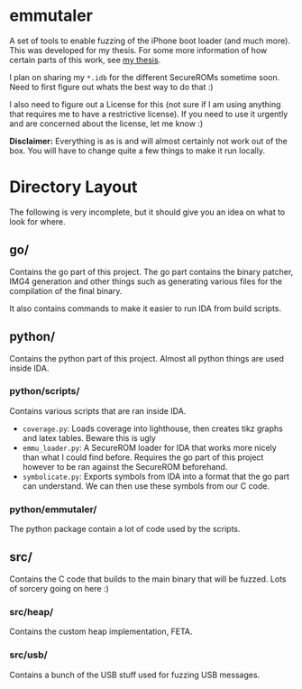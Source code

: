 # emmutaler

A set of tools to enable fuzzing of the iPhone boot loader (and much more).
This was developed for my thesis.
For some more information of how certain parts of this work, see [my thesis](docs/thesis.pdf).

I plan on sharing my `*.idb` for the different SecureROMs sometime soon.
Need to first figure out whats the best way to do that :)

I also need to figure out a License for this (not sure if I am using anything that requires me to have a restrictive license).
If you need to use it urgently and are concerned about the license, let me know :)

**Disclaimer:** Everything is as is and will almost certainly not work out of the box.
You will have to change quite a few things to make it run locally.

# Directory Layout

The following is very incomplete, but it should give you an idea on what to look for where.

## go/

Contains the go part of this project.
The go part contains the binary patcher, IMG4 generation and other things such as generating various files for the compilation of the final binary.

It also contains commands to make it easier to run IDA from build scripts.

## python/

Contains the python part of this project.
Almost all python things are used inside IDA.

### python/scripts/

Contains various scripts that are ran inside IDA.

- `coverage.py`: Loads coverage into lighthouse, then creates tikz graphs and latex tables. Beware this is ugly
- `emmu_loader.py`: A SecureROM loader for IDA that works more nicely than what I could find before. Requires the go part of this project however to be ran against the SecureROM beforehand.
- `symbolicate.py`: Exports symbols from IDA into a format that the go part can understand. We can then use these symbols from our C code.

### python/emmutaler/

The python package contain a lot of code used by the scripts.

## src/

Contains the C code that builds to the main binary that will be fuzzed.
Lots of sorcery going on here :)

### src/heap/

Contains the custom heap implementation, FETA.

### src/usb/

Contains a bunch of the USB stuff used for fuzzing USB messages.